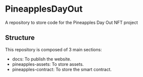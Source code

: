 # PineapplesDayOut
A repository to store code for the Pineapples Day Out NFT project

## Structure
This repository is composed of 3 main sections:
- docs: To publish the website.
- pineapples-assets: To store assets.
- pineapples-contract: To store the smart contract.
